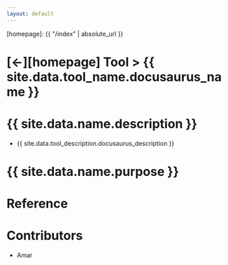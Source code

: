 ```yaml
---
layout: default
---
```



[//]: #(Reference)
[homepage]:   {{ "/index" | absolute_url }}

# [&larr;][homepage] Tool > {{ site.data.tool_name.docusaurus_name }}
# {{ site.data.name.description }}
- {{ site.data.tool_description.docusaurus_description }}

# {{ site.data.name.purpose }}

# Reference

# Contributors
- Amar